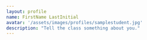 ```yaml
---
layout: profile
name: FirstName LastInitial
avatar: '/assets/images/profiles/samplestudent.jpg'
description: "Tell the class something about you."
---
```


